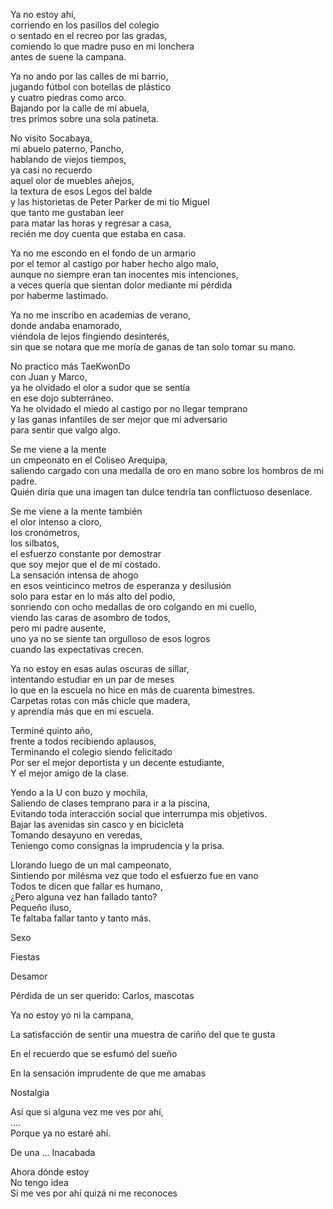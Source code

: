 Ya no estoy ahí,  
corriendo en los pasillos del colegio  
o sentado en el recreo por las gradas,  
comiendo lo que madre puso en mi lonchera  
antes de suene la campana.  
  
Ya no ando por las calles de mi barrio,  
jugando fútbol con botellas de plástico  
y cuatro piedras como arco.  
Bajando por la calle de mi abuela,  
tres primos sobre una sola patineta.  
  
No visito Socabaya,  
mi abuelo paterno, Pancho,  
hablando de viejos tiempos,  
ya casi no recuerdo  
aquel olor de muebles añejos,  
la textura de esos Legos del balde  
y las historietas de Peter Parker de mi tío Miguel  
que tanto me gustaban leer  
para matar las horas y regresar a casa,  
recién me doy cuenta que estaba en casa.  
  
Ya no me escondo en el fondo de un armario  
por el temor al castigo por haber hecho algo malo,  
aunque no siempre eran tan inocentes mis intenciones,  
a veces quería que sientan dolor mediante mi pérdida  
por haberme lastimado.  
  
Ya no me inscribo en academias de verano,  
donde andaba enamorado,  
viéndola de lejos fingiendo desinterés,  
sin que se notara que me moría de ganas de tan solo tomar su mano.  
  
No practico más TaeKwonDo  
con Juan y Marco,  
ya he olvidado el olor a sudor que se sentía  
en ese dojo subterráneo.  
Ya he olvidado el miedo al castigo por no llegar temprano  
y las ganas infantiles de ser mejor que mi adversario  
para sentir que valgo algo.  
  
Se me viene a la mente  
un cmpeonato en el Coliseo Arequipa,  
saliendo cargado con una medalla de oro en mano sobre los hombros de mi padre.  
Quién diría que una imagen tan dulce tendría tan conflictuoso desenlace.  
  
Se me viene a la mente también  
el olor intenso a cloro,  
los cronómetros,  
los silbatos,  
el esfuerzo constante por demostrar  
que soy mejor que el de mi costado.  
La sensación intensa de ahogo  
en esos veinticinco metros de esperanza y desilusión  
solo para estar en lo más alto del podio,  
sonriendo con ocho medallas de oro colgando en mi cuello,  
viendo las caras de asombro de todos,  
pero mi padre ausente,  
uno ya no se siente tan orgulloso de esos logros  
cuando las expectativas crecen.  
  
Ya no estoy en esas aulas oscuras de sillar,  
intentando estudiar en un par de meses  
lo que en la escuela no hice en más de cuarenta bimestres.  
Carpetas rotas con más chicle que madera,  
y aprendía más que en mi escuela.  
  
Terminé quinto año,  
frente a todos recibiendo aplausos,  
Terminando el colegio siendo felicitado  
Por ser el mejor deportista y un decente estudiante,  
Y el mejor amigo de la clase.  
  
Yendo a la U con buzo y mochila,  
Saliendo de clases temprano para ir a la piscina,  
Evitando toda interacción social que interrumpa mis objetivos.  
Bajar las avenidas sin casco y en bicicleta  
Tomando desayuno en veredas,  
Teniengo como consignas la imprudencia y la prisa.  
  
Llorando luego de un mal campeonato,  
Sintiendo por milésma vez que todo el esfuerzo fue en vano  
Todos te dicen que fallar es humano,  
¿Pero alguna vez han fallado tanto?  
Pequeño iluso,  
Te faltaba fallar tanto y tanto más.  
  
Sexo  
  
Fiestas  
  
Desamor  
  
Pérdida de un ser querido: Carlos, mascotas  
  
  
  
Ya no estoy yo ni la campana,  
  
  
  
  
  
La satisfacción de sentir una muestra de cariño del que te gusta  
  
En el recuerdo que se esfumó del sueño  
  
En la sensación imprudente de que me amabas  
  
Nostalgia  
  
  
Así que si alguna vez me ves por ahí,  
....  
Porque ya no estaré ahí.  
  
  
  
De una ... Inacabada  
  
Ahora dónde estoy  
No tengo idea  
Si me ves por ahí quizá ni me reconoces